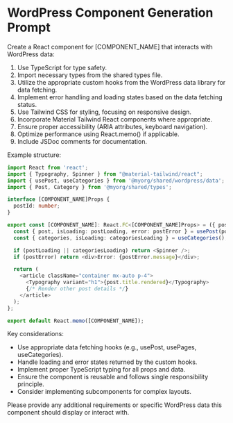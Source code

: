 # WordPress Component Generation Prompt

Create a React component for [COMPONENT_NAME] that interacts with WordPress data:

1. Use TypeScript for type safety.
2. Import necessary types from the shared types file.
3. Utilize the appropriate custom hooks from the WordPress data library for data fetching.
4. Implement error handling and loading states based on the data fetching status.
5. Use Tailwind CSS for styling, focusing on responsive design.
6. Incorporate Material Tailwind React components where appropriate.
7. Ensure proper accessibility (ARIA attributes, keyboard navigation).
8. Optimize performance using React.memo() if applicable.
9. Include JSDoc comments for documentation.

Example structure:

```typescript
import React from 'react';
import { Typography, Spinner } from "@material-tailwind/react";
import { usePost, useCategories } from '@myorg/shared/wordpress/data';
import { Post, Category } from '@myorg/shared/types';

interface [COMPONENT_NAME]Props {
  postId: number;
}

export const [COMPONENT_NAME]: React.FC<[COMPONENT_NAME]Props> = ({ postId }) => {
  const { post, isLoading: postLoading, error: postError } = usePost(postId);
  const { categories, isLoading: categoriesLoading } = useCategories();

  if (postLoading || categoriesLoading) return <Spinner />;
  if (postError) return <div>Error: {postError.message}</div>;

  return (
    <article className="container mx-auto p-4">
      <Typography variant="h1">{post.title.rendered}</Typography>
      {/* Render other post details */}
    </article>
  );
};

export default React.memo([COMPONENT_NAME]);
```

Key considerations:
- Use appropriate data fetching hooks (e.g., usePost, usePages, useCategories).
- Handle loading and error states returned by the custom hooks.
- Implement proper TypeScript typing for all props and data.
- Ensure the component is reusable and follows single responsibility principle.
- Consider implementing subcomponents for complex layouts.

Please provide any additional requirements or specific WordPress data this component should display or interact with.